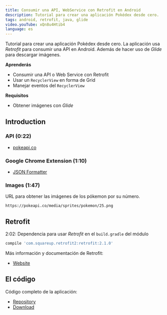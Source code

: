 ```yaml
---
title: Consumir una API, WebService con Retrofit en Android
description: Tutorial para crear una aplicación Pokédex desde cero.
tags: android, retrofit, java, glide
video.youTube: xQn8u4Htib4
language: es
---
```


Tutorial para crear una aplicación Pokédex desde cero. La aplicación usa *Retrofit* para consumir una API en Android. Además de hacer uso de *Glide* para descargar imágenes.

__Aprenderás__

* Consumir una API o Web Service con Retrofit
* Usar un `RecyclerView` en forma de Grid
* Manejar eventos del `RecyclerView`

__Requisitos__

* Obtener imágenes con *Glide*

## Introduction

### API (0:22)

* [pokeapi.co](https://pokeapi.co/)

### Google Chrome Extension (1:10)

* [JSON Formatter](https://chrome.google.com/webstore/detail/json-formatter/bcjindcccaagfpapjjmafapmmgkkhgoa)

### Images (1:47)

URL para obtener las imágenes de los pókemon por su número.

```
https://pokeapi.co/media/sprites/pokemon/25.png
```

## Retrofit

2:02: Dependencia para usar *Retrofit* en el `build.gradle` del módulo

```groovy
compile 'com.squareup.retrofit2:retrofit:2.1.0'
```

Más información y documentación de Retrofit:

* [Website](http://square.github.io/retrofit/)

## El código

Código completo de la aplicación:

* [Repository](https://github.com/alvareztech/Pokedex)
* [Download](https://github.com/alvareztech/Pokedex/archive/master.zip)
